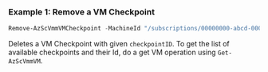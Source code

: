 ### Example 1: Remove a VM Checkpoint
```powershell
Remove-AzScVmmVMCheckpoint -MachineId "/subscriptions/00000000-abcd-0000-abcd-000000000000/resourceGroups/test-rg-01/providers/Microsoft.HybridCompute/machines/test-vm" -Id "00000000-1111-0000-1111-000000000000"
```
Deletes a VM Checkpoint with given `checkpointID`. To get the list of available checkpoints and their Id, do a get VM operation using `Get-AzScVmmVM`.

